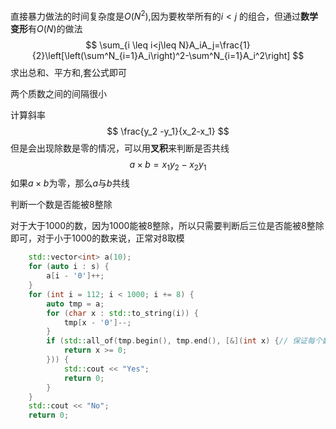 直接暴力做法的时间复杂度是$O(N^2)$,因为要枚举所有的$i<j$ 的组合，但通过**数学变形**有$O(N)$的做法
$$
\sum_{i \leq i<j\leq N}A_iA_j=\frac{1}{2}\left[\left(\sum^N_{i=1}A_i\right)^2-\sum^N_{i=1}A_i^2\right]
$$
求出总和、平方和,套公式即可





两个质数之间的间隔很小



计算斜率
$$
\frac{y_2 -y_1}{x_2-x_1}
$$
但是会出现除数是零的情况，可以用**叉积**来判断是否共线
$$
a\times b=x_1y_2-x_2y_1
$$
如果$a\times b$为零，那么$a$与$b$共线



判断一个数是否能被$8$整除

对于大于$1000$的数，因为$1000$能被$8$整除，所以只需要判断后三位是否能被$8$整除即可，对于小于$1000$的数来说，正常对$8$取模

```c++
	std::vector<int> a(10);
    for (auto i : s) {
    	a[i - '0']++;
    }
    for (int i = 112; i < 1000; i += 8) {
  		auto tmp = a;
  		for (char x : std::to_string(i)) {
  			tmp[x - '0']--;
  		}  		
  		if (std::all_of(tmp.begin(), tmp.end(), [&](int x) {// 保证每个数都有
  			return x >= 0;
  		})) {
  			std::cout << "Yes";
  			return 0;
  		}
    }
	std::cout << "No";
	return 0;
```

